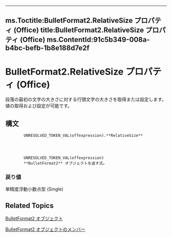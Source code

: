 

---
ms.Toctitle:BulletFormat2.RelativeSize プロパティ (Office)
title:BulletFormat2.RelativeSize プロパティ (Office)
ms.ContentId:91c5b349-008a-b4bc-befb-1b8e188d7e2f
---
# BulletFormat2.RelativeSize プロパティ (Office)




段落の最初の文字の大きさに対する行頭文字の大きさを取得または設定します。値の取得および設定が可能です。

## 構文

            UNRESOLVED_TOKEN_VAL(offexpression).**RelativeSize**




            UNRESOLVED_TOKEN_VAL(offexpression)
            **BulletFormat2** オブジェクトを返す式。

### 戻り値
単精度浮動小数点型 (Single)





## Related Topics

[BulletFormat2 オブジェクト](ad4c2a05-c34d-fbd4-6b12-3153b94d2c4e.md)

[BulletFormat2 オブジェクトのメンバー](1a86b4e3-0c8c-1900-708f-37486bf71169.md)




